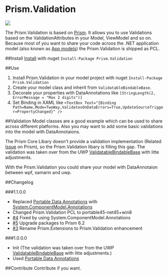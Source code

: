 # Prism.Validation

[<img src="https://ci.appveyor.com/api/projects/status/github/mfe-/Prism.Validation?branch=master&svg=true">](https://ci.appveyor.com/project/mfe-/prism-extensions)

The Prism.Validation is based on [Prism](https://github.com/PrismLibrary). It allows you to use Validations based on the ValidationAttributes in your Model, ViewModel and so on. 
Because most of you want to share your code acroos the .NET application model (also known as [App models](https://en.wikipedia.org/wiki/.NET_Framework#App_models)) the Prism.Validation is shipped as PCL.

##Install
[Install](https://www.nuget.org/packages/Prism.Validation/) with nuget ```Install-Package Prism.Validation```

##Use
1. Install Prism.Validation in your model project with nuget ```Install-Package Prism.Validation``` 
2. Create your model class and inherit from ```ValidatableBindableBase```.
3. Decorate your properties with DataAnnotations like ```[StringLength(2, ErrorMessage = "Max 2 digits")]```
4. Set Binding in XAML like ```<TextBox Text="{Binding Path=Name,Mode=TwoWay,ValidatesOnDataErrors=True,UpdateSourceTrigger=PropertyChanged}" />``` 

##Validation
Model classes are a good example which can be used to share across different platforms. Also you may want to add some basic validations into the model with DataAnnotaions.

The Prism Core Libary doesn't provide a validation implementation (Related [Issue](https://github.com/PrismLibrary/Prism/issues/625) on Prism), so the Prism.Validation libary is filling this gap. The validation was taken over from the UWP [ValidatableBindableBase](https://github.com/PrismLibrary/Prism/tree/de7b03b5e015edcac595602512877b264a1345d1/Source/Windows10/Prism.Windows/Validation) with litte adjustments.

With the Prism.Validation you could share your model with DataAnnotaion between wpf, xamarin and uwp. 

##Changelog

###1.1.0.0

- Replaced [Portable Data Annotations](https://www.nuget.org/packages/Portable.DataAnnotations/) with [System.ComponentModel.Annotations](https://www.nuget.org/packages/System.ComponentModel.Annotations/)
- Changed Prism.Validation PCL to portable45-net45+win8
- [#4](https://github.com/mfe-/Prism.Validation/issues/4) Fixed by using System.ComponentModel.Annotations
- [#5](https://github.com/mfe-/Prism.Validation/issues/5) Upgrade packages to Prism 6.2
- [#3](https://github.com/mfe-/Prism.Validation/issues/3) Rename Prism.Extensions to Prism.Validation enhancement

###1.0.0.0
- Init (The validation was taken over from the UWP [ValidatableBindableBase](https://github.com/PrismLibrary/Prism/tree/de7b03b5e015edcac595602512877b264a1345d1/Source/Windows10/Prism.Windows/Validation) with litte adjustments.)
- Used [Portable Data Annotations](https://www.nuget.org/packages/Portable.DataAnnotations/)

##Contribute
Contribute if you want.
